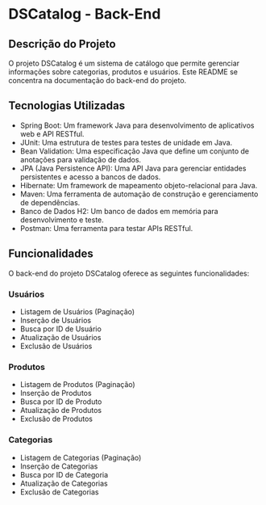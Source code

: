 # DSCatalog - Back-End

## Descrição do Projeto

O projeto DSCatalog é um sistema de catálogo que permite gerenciar informações sobre categorias, produtos e usuários. Este README se concentra na documentação do back-end do projeto.

## Tecnologias Utilizadas

- Spring Boot: Um framework Java para desenvolvimento de aplicativos web e API RESTful.
- JUnit: Uma estrutura de testes para testes de unidade em Java.
- Bean Validation: Uma especificação Java que define um conjunto de anotações para validação de dados.
- JPA (Java Persistence API): Uma API Java para gerenciar entidades persistentes e acesso a bancos de dados.
- Hibernate: Um framework de mapeamento objeto-relacional para Java.
- Maven: Uma ferramenta de automação de construção e gerenciamento de dependências.
- Banco de Dados H2: Um banco de dados em memória para desenvolvimento e teste.
- Postman: Uma ferramenta para testar APIs RESTful.

## Funcionalidades

O back-end do projeto DSCatalog oferece as seguintes funcionalidades:

### Usuários

- Listagem de Usuários (Paginação)
- Inserção de Usuários
- Busca por ID de Usuário
- Atualização de Usuários
- Exclusão de Usuários

### Produtos

- Listagem de Produtos (Paginação)
- Inserção de Produtos
- Busca por ID de Produto
- Atualização de Produtos
- Exclusão de Produtos

### Categorias

- Listagem de Categorias (Paginação)
- Inserção de Categorias
- Busca por ID de Categoria
- Atualização de Categorias
- Exclusão de Categorias




